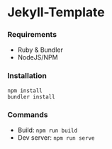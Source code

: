 # Jekyll-Template

### Requirements

-   Ruby & Bundler
-   NodeJS/NPM

### Installation

```
npm install
bundler install
```

### Commands

-   Build: `npm run build`
-   Dev server: `npm run serve`
